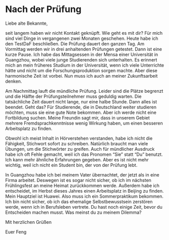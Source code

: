 # Nach der Prüfung
Liebe alte Bekannte,

   seit langem haben wir nicht Kontakt geknüpft. Wie geht es mit dir?
Für mich sind viel Dinge in vergangenen zwei Monaten geschehen. Heute
habe ich den TestDaF beschließen. Die Prüfung dauert den ganzen Tag.
Am Vormittag werden wir in drei anhaltenden Prüfungen getestet. Dann
ist eine kurze Pause. Ich habe das Mittagsessen in der Mensa einer
Universität in Guangzhou, wobei viele junge Studierenden sich unterhalten.
Es erinnert mich an mein früheres Studium in der Universität, wenn ich viele
Unterrichte hätte und nicht
um die Forschungsproduktion sorgen machte. Aber diese harmonische Zeit ist vorbei.
Nun muss ich auch an meiner Zukunftsarbeit denken.

Am Nachmittag lauft die mündliche Prüfung. Leider sind die Plätze begrenzt
und die Hälfte der Prüfungsteilnehmer muss geduldig warten. Die tatsächliche
Zeit dauert nicht lange, nur eine halbe Stunde. Dann alles ist beendet. Geht das?
Für Studierende, die in Deutschland weiter studieren möchten, muss sie eine gute
Note bekommen. Aber ich werde nicht eine Fortbildung suchen. Meine
Freundin sagt mir, dass in unserem Gebiet mehrere Fremdsprachkenntnisse wenig
Wirkung haben, um einen besseren Arbeitsplatz zu finden.

Obwohl ich meist Inhalt in Hörverstehen verstanden, habe ich nicht die Fähigkeit,
Stichwort sofort zu schreiben. Natürlich braucht man viele Übungen, um
die Stichwörter zu greifen. Auch für mündlicher Ausdruck habe ich oft Fehle gemacht,
weil ich das Pronomen “Sie” statt “Du” benutzt. Ich kann mehr ähnliche Erfahrungen
gegeben. Aber es ist nicht mehr wichtig, weil ich nicht ein Student bin, der von der Prüfung lebt.

In Guangzhou habe ich bei meinem Vater übernachtet, der jetzt als in eine Firma arbeitet. Deswegen ist es sogar nicht sicher, ob ich im nächsten Frühlingsfest an meine Heimat zurückkommen werde. Außerdem habe ich entscheidet, im Herbst dieses Jahres einen Arbeitsplatz in Beijing zu finden. Mein Hauptziel ist Huawei. Also
muss ich ein Sommerpraktikum bekommen. Ich bin nicht sicher, ob ich 
das ehemalige Selbstbewusstsein zerstören werde, wenn ich in Berufsleben vertrete.
Du hast noch einige Zeit, bevor du Entscheiden machen musst. Was meinst du zu
meinem Dilemma?

Mit herzlichen Grüßen

Euer Feng

